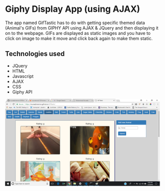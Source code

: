 # Giphy Display App (using AJAX)

The app named GifTastic has to do with getting specific themed data (Animal's GIFs) from GIPHY API using AJAX & JQuery and then displaying it on to the webpage. GIFs are displayed as static images and you have to click on image to make it move and click back again to make them static.

## Technologies used
 - JQuery
 - HTML
 - Javascript
 - AJAX
 - CSS
 - Giphy API

![alt text](https://github.com/muneebmemon/Bootstrap-Portfolio/blob/master/assets/images/giftastic.png "Screenshot One")
